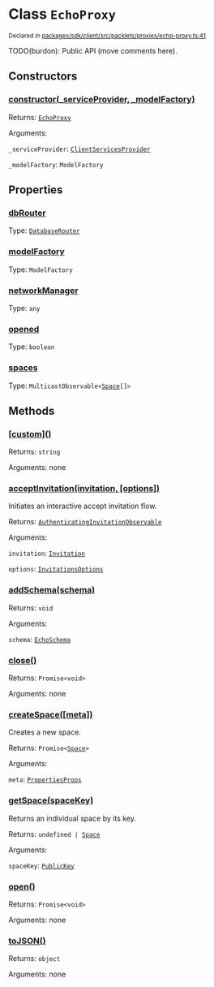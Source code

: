 # Class `EchoProxy`
<sub>Declared in [packages/sdk/client/src/packlets/proxies/echo-proxy.ts:41](https://github.com/dxos/dxos/blob/main/packages/sdk/client/src/packlets/proxies/echo-proxy.ts#L41)</sub>


TODO(burdon): Public API (move comments here).


## Constructors
### [constructor(_serviceProvider, _modelFactory)](https://github.com/dxos/dxos/blob/main/packages/sdk/client/src/packlets/proxies/echo-proxy.ts#L56)



Returns: <code>[EchoProxy](/api/@dxos/client/classes/EchoProxy)</code>

Arguments: 

`_serviceProvider`: <code>[ClientServicesProvider](/api/@dxos/client/interfaces/ClientServicesProvider)</code>

`_modelFactory`: <code>ModelFactory</code>


## Properties
### [dbRouter](https://github.com/dxos/dxos/blob/main/packages/sdk/client/src/packlets/proxies/echo-proxy.ts#L50)
Type: <code>[DatabaseRouter](/api/@dxos/client/classes/DatabaseRouter)</code>

### [modelFactory](https://github.com/dxos/dxos/blob/main/packages/sdk/client/src/packlets/proxies/echo-proxy.ts#L74)
Type: <code>ModelFactory</code>

### [networkManager](https://github.com/dxos/dxos/blob/main/packages/sdk/client/src/packlets/proxies/echo-proxy.ts#L81)
Type: <code>any</code>

### [opened](https://github.com/dxos/dxos/blob/main/packages/sdk/client/src/packlets/proxies/echo-proxy.ts#L91)
Type: <code>boolean</code>

### [spaces](https://github.com/dxos/dxos/blob/main/packages/sdk/client/src/packlets/proxies/echo-proxy.ts#L95)
Type: <code>MulticastObservable&lt;[Space](/api/@dxos/client/interfaces/Space)[]&gt;</code>


## Methods
### [\[custom\]()](https://github.com/dxos/dxos/blob/main/packages/sdk/client/src/packlets/proxies/echo-proxy.ts#L61)



Returns: <code>string</code>

Arguments: none

### [acceptInvitation(invitation, \[options\])](https://github.com/dxos/dxos/blob/main/packages/sdk/client/src/packlets/proxies/echo-proxy.ts#L225)



Initiates an interactive accept invitation flow.


Returns: <code>[AuthenticatingInvitationObservable](/api/@dxos/client/interfaces/AuthenticatingInvitationObservable)</code>

Arguments: 

`invitation`: <code>[Invitation](/api/@dxos/client/interfaces/Invitation)</code>

`options`: <code>[InvitationsOptions](/api/@dxos/client/types/InvitationsOptions)</code>

### [addSchema(schema)](https://github.com/dxos/dxos/blob/main/packages/sdk/client/src/packlets/proxies/echo-proxy.ts#L161)



Returns: <code>void</code>

Arguments: 

`schema`: <code>[EchoSchema](/api/@dxos/client/classes/EchoSchema)</code>

### [close()](https://github.com/dxos/dxos/blob/main/packages/sdk/client/src/packlets/proxies/echo-proxy.ts#L148)



Returns: <code>Promise&lt;void&gt;</code>

Arguments: none

### [createSpace(\[meta\])](https://github.com/dxos/dxos/blob/main/packages/sdk/client/src/packlets/proxies/echo-proxy.ts#L176)



Creates a new space.


Returns: <code>Promise&lt;[Space](/api/@dxos/client/interfaces/Space)&gt;</code>

Arguments: 

`meta`: <code>[PropertiesProps](/api/@dxos/client/types/PropertiesProps)</code>

### [getSpace(spaceKey)](https://github.com/dxos/dxos/blob/main/packages/sdk/client/src/packlets/proxies/echo-proxy.ts#L218)



Returns an individual space by its key.


Returns: <code>undefined | [Space](/api/@dxos/client/interfaces/Space)</code>

Arguments: 

`spaceKey`: <code>[PublicKey](/api/@dxos/client/classes/PublicKey)</code>

### [open()](https://github.com/dxos/dxos/blob/main/packages/sdk/client/src/packlets/proxies/echo-proxy.ts#L99)



Returns: <code>Promise&lt;void&gt;</code>

Arguments: none

### [toJSON()](https://github.com/dxos/dxos/blob/main/packages/sdk/client/src/packlets/proxies/echo-proxy.ts#L65)



Returns: <code>object</code>

Arguments: none
